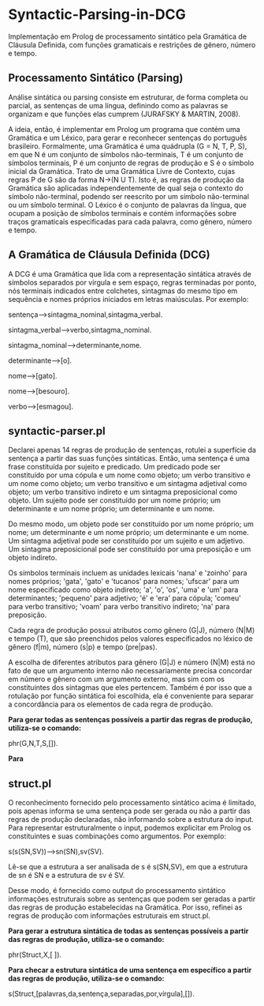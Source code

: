 # Syntactic-Parsing-in-DCG
Implementação em Prolog de processamento sintático pela Gramática de Cláusula Definida, com funções gramaticais e restrições de gênero, número e tempo.

## Processamento Sintático (Parsing)
Análise sintática ou parsing consiste em estruturar, de forma completa ou parcial, as sentenças de uma língua, definindo como as palavras se organizam e que funções elas cumprem (JURAFSKY & MARTIN, 2008).

A ideia, então, é implementar em Prolog um programa que contém uma Gramática e um Léxico, para gerar e reconhecer sentenças do português brasileiro. Formalmente, uma Gramática é uma quádrupla (G = N, T, P, S), em que N é um conjunto de símbolos não-terminais, T é um conjunto de símbolos terminais, P é um conjunto de regras de produção e S é o símbolo inicial da Gramática. Trato de uma Gramática Livre de Contexto, cujas regras P de G são da forma N->(N U T). Isto é, as regras de produção da Gramática são aplicadas independentemente de qual seja o contexto do símbolo não-terminal, podendo ser reescrito por um símbolo não-terminal ou um símbolo terminal. O Léxico é o conjunto de palavras da língua, que ocupam a posição de símbolos terminais e contém informações sobre traços gramaticais especificadas para cada palavra, como gênero, número e tempo. 

## A Gramática de Cláusula Definida (DCG)
A DCG é uma Gramática que lida com a representação sintática através de símbolos separados por vírgula e sem espaço, regras terminadas por ponto, nós terminais indicados entre colchetes, sintagmas do mesmo tipo em sequência e nomes próprios iniciados em letras maiúsculas. Por exemplo:

sentença-->sintagma_nominal,sintagma_verbal.

sintagma_verbal-->verbo,sintagma_nominal.

sintagma_nominal-->determinante,nome.

determinante-->[o].

nome-->[gato].

nome-->[besouro].

verbo-->[esmagou].

## syntactic-parser.pl
Declarei apenas 14 regras de produção de sentenças, rotulei a superfície da sentença a partir das suas funções sintáticas. Então, uma sentença é uma frase constituída por sujeito e predicado. Um predicado pode ser constituído por uma cópula e um nome como objeto; um verbo transitivo e um nome como objeto; um verbo transitivo e um sintagma adjetival como objeto; um verbo transitivo indireto e um sintagma preposicional como objeto. Um sujeito pode ser constituído por um nome próprio; um determinante e um nome próprio; um determinante e um nome.

Do mesmo modo, um objeto pode ser constituído por um nome próprio; um nome; um determinante e um nome próprio; um determinante e um nome. Um sintagma adjetival pode ser constituído por um sujeito e um adjetivo. Um sintagma preposicional pode ser constituído por uma preposição e um objeto indireto.

Os símbolos terminais incluem as unidades lexicais 'nana' e 'zoinho' para nomes próprios; 'gata', 'gato' e 'tucanos' para nomes; 'ufscar' para um nome especificado como objeto indireto; 'a', 'o', 'os', 'uma' e 'um' para determinantes; 'pequeno' para adjetivo; 'é' e 'era' para cópula; 'comeu' para verbo transitivo; 'voam' para verbo transitivo indireto; 'na' para preposição.

Cada regra de produção possui atributos como gênero (G|J), número (N|M) e tempo (T), que são preenchidos pelos valores especificados no léxico de gênero (f|m), número (s|p) e tempo (pre|pas).

A escolha de diferentes atributos para gênero (G|J) e número (N|M) está no fato de que um argumento interno não necessariamente precisa concordar em número e gênero com um argumento externo, mas sim com os constituintes dos sintagmas que eles pertencem. Também é por isso que a rotulação por função sintática foi escolhida, ela é conveniente para separar a concordância para os elementos de cada regra de produção.

**Para gerar todas as sentenças possíveis a partir das regras de produção, utiliza-se o comando:**

phr(G,N,T,S,[]).

**Para**

## struct.pl
O reconhecimento fornecido pelo processamento sintático acima é limitado, pois apenas informa se uma sentença pode ser gerada ou não a partir das regras de produção declaradas, não informando sobre a estrutura do input. Para representar estruturalmente o input, podemos explicitar em Prolog os constituintes e suas combinações como argumentos. Por exemplo:

s(s(SN,SV))-->sn(SN),sv(SV).

Lê-se que a estrutura a ser analisada de s é s(SN,SV), em que a estrutura de sn é SN e a estrutura de sv é SV.

Desse modo, é fornecido como output do processamento sintático informações estruturais sobre as sentenças que podem ser geradas a partir das regras de produção estabelecidas na Gramática. Por isso, refinei as regras de produção com informações estruturais em struct.pl.

**Para gerar a estrutura sintática de todas as sentenças possíveis a partir das regras de produção, utiliza-se o comando:** 

phr(Struct,X,[ ]).

**Para checar a estrutura sintática de uma sentença em específico a partir das regras de produção, utiliza-se o comando:** 

s(Struct,[palavras,da,sentença,separadas,por,vírgula],[]).
